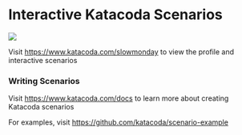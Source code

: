 # Interactive Katacoda Scenarios

[![](http://shields.katacoda.com/katacoda/slowmonday/count.svg)](https://www.katacoda.com/slowmonday "Get your profile on Katacoda.com")

Visit https://www.katacoda.com/slowmonday to view the profile and interactive scenarios

### Writing Scenarios
Visit https://www.katacoda.com/docs to learn more about creating Katacoda scenarios

For examples, visit https://github.com/katacoda/scenario-example
